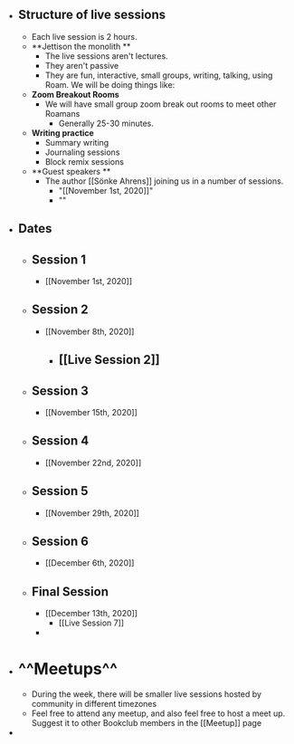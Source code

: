 - ## **Structure of live sessions**
    - Each live session is 2 hours.  
    - **Jettison the monolith **
        - The live sessions aren't lectures. 
        - They aren't passive 
        - They are fun, interactive, small groups, writing, talking, using Roam. We will be doing things like:
    - **Zoom Breakout Rooms**
        - We will have small group zoom break out rooms to meet other Roamans
            - Generally 25-30 minutes. 
    - **Writing practice**
        - Summary writing
        - Journaling sessions
        - Block remix sessions
    - **Guest speakers **
        - The author [[Sönke Ahrens]] joining us in a number of sessions. 
            - "[[November 1st, 2020]]"
            - ""
- ## **Dates**
    - ## Session 1
        - [[November 1st, 2020]]
    - ## Session 2 
        - [[November 8th, 2020]]
            - [[Live Session 2]]
                - 
    - ## Session 3
        - [[November 15th, 2020]]
    - ## Session 4
        - [[November 22nd, 2020]]
    - ## Session 5
        - [[November 29th, 2020]]
    - ## Session 6
        - [[December 6th, 2020]]
    - ## Final Session
        - [[December 13th, 2020]]
            - [[Live Session 7]]
        - 
- # ^^Meetups^^
    - During the week, there will be smaller live sessions hosted by community in different timezones
    - Feel free to attend any meetup, and also feel free to host a meet up. Suggest it to other Bookclub members in the [[Meetup]] page
- 
